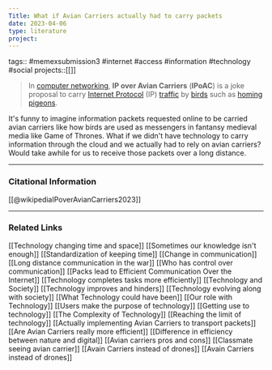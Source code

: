 ```yaml
---
Title: What if Avian Carriers actually had to carry packets
date: 2023-04-06
type: literature
project:
---
```

tags:: #memexsubmission3 #internet #access #information #technology #social 
projects::[[]]

> In [computer networking](https://en.wikipedia.org/wiki/Computer_network "Computer network"), **IP over Avian Carriers** (**IPoAC**) is a joke proposal to carry [Internet Protocol](https://en.wikipedia.org/wiki/Internet_Protocol "Internet Protocol") (IP) [traffic](https://en.wikipedia.org/wiki/Internet_traffic "Internet traffic") by [birds](https://en.wikipedia.org/wiki/Bird "Bird") such as [homing pigeons](https://en.wikipedia.org/wiki/Homing_pigeon "Homing pigeon").

It's funny to imagine information packets requested online to be carried avian carriers like how birds are used as messengers in fantansy medieval media like Game of Thrones. What if we didn't have technology to carry information through the cloud and we actually had to rely on avian carriers? Would take awhile for us to receive those packets over a long distance.

---
### Citational Information

[[@wikipediaIPoverAvianCarriers2023]]

---

### Related Links

[[Technology changing time and space]]
[[Sometimes our knowledge isn't enough]]
[[Standardization of keeping time]]
[[Change in communication]]
[[Long distance communication in the war]]
[[Who has control over communication]]
[[Packs lead to Efficient Communication Over the Internet]]
[[Technology completes tasks more efficiently]]
[[Technology and Society]]
[[Technology improves and hinders]]
[[Technology evolving along with society]]
[[What Technology could have been]]
[[Our role with Technology]]
[[Users make the purpose of technology]]
[[Getting use to technology]]
[[The Complexity of Technology]]
[[Reaching the limit of technology]]
[[Actually implementing Avian Carriers to transport packets]]
[[Are Avian Carriers really more efficient]]
[[Difference in efficiency between nature and digital]]
[[Avian carriers pros and cons]]
[[Classmate seeing avian carrier]]
[[Avain Carriers instead of drones]]
[[Avain Carriers instead of drones]]